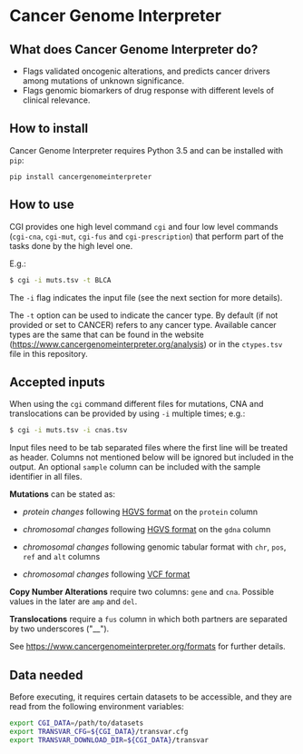 # Cancer Genome Interpreter #

## What does Cancer Genome Interpreter do?

 * Flags validated oncogenic alterations, and predicts cancer drivers among mutations of unknown significance.
 * Flags genomic biomarkers of drug response with different levels of clinical relevance.


## How to install

Cancer Genome Interpreter requires Python 3.5 and 
can be installed with ``pip``:

``pip install cancergenomeinterpreter``


## How to use

CGI provides one high level command ``cgi`` and
four low level commands (``cgi-cna``, ``cgi-mut``, ``cgi-fus`` and ``cgi-prescription``)
that perform part of the tasks
done by the high level one.

E.g.:

```bash
$ cgi -i muts.tsv -t BLCA
```

The ``-i`` flag indicates the input file (see the next section for more details).

The ``-t`` option can be used to indicate the cancer type.
By default (if not provided or set to CANCER) refers to any cancer type.
Available cancer types are the same that can be found in the website
(https://www.cancergenomeinterpreter.org/analysis) or in the
``ctypes.tsv`` file in this repository.


## Accepted inputs

When using the ``cgi`` command different files for mutations, CNA and
translocations can be provided by using ``-i`` multiple times; e.g.: 

```bash
$ cgi -i muts.tsv -i cnas.tsv
```

Input files need to be tab separated files where the first line
will be treated as header. Columns not mentioned below
will be ignored but included in the output.
An optional ``sample`` column can be included with the sample identifier
in all files.

**Mutations** can be stated as:
 
- *protein changes* following
  [HGVS format](http://www.hgvs.org/mutnomen/examplesAA.html)
  on the ``protein`` column
  
- *chromosomal changes* following
  [HGVS format](http://www.hgvs.org/mutnomen/recs-DNA.html)
  on the ``gdna`` column
  
- *chromosomal changes* following
  genomic tabular format with
  ``chr``, ``pos``, ``ref`` and ``alt`` columns
  
- *chromosomal changes* following
  [VCF format](http://www.1000genomes.org/wiki/Analysis/vcf4.0)
  
**Copy Number Alterations** require two columns:
``gene`` and ``cna``. Possible values in the later are ``amp`` and ``del``.
  
**Translocations** require a ``fus`` column
in which both partners are separated by two underscores ("__").

See https://www.cancergenomeinterpreter.org/formats for further details.


## Data needed

Before executing, it requires certain datasets to be accessible,
and they are read from the following environment variables:

```bash
export CGI_DATA=/path/to/datasets
export TRANSVAR_CFG=${CGI_DATA}/transvar.cfg
export TRANSVAR_DOWNLOAD_DIR=${CGI_DATA}/transvar
```

